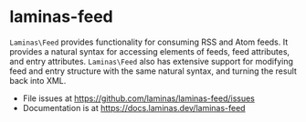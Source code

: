 # laminas-feed

`Laminas\Feed` provides functionality for consuming RSS and Atom feeds. It provides
a natural syntax for accessing elements of feeds, feed attributes, and entry
attributes. `Laminas\Feed` also has extensive support for modifying feed and entry
structure with the same natural syntax, and turning the result back into XML.


- File issues at https://github.com/laminas/laminas-feed/issues
- Documentation is at https://docs.laminas.dev/laminas-feed
